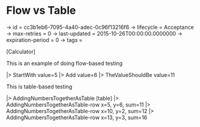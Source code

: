 # Flow vs Table

-> id = cc3b1eb6-7095-4a40-adec-0c96f13216f6
-> lifecycle = Acceptance
-> max-retries = 0
-> last-updated = 2015-10-26T00:00:00.0000000
-> expiration-period = 0
-> tags = 

[Calculator]

This is an example of doing flow-based testing

|> StartWith value=5
|> Add value=6
|> TheValueShouldBe value=11

This is table-based testing

|> AddingNumbersTogetherAsTable
    [table]
    |> AddingNumbersTogetherAsTable-row x=5, y=6, sum=11
    |> AddingNumbersTogetherAsTable-row x=10, y=2, sum=12
    |> AddingNumbersTogetherAsTable-row x=13, y=3, sum=16

~~~
